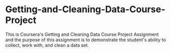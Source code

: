# Getting-and-Cleaning-Data-Course-Project
This is Coursera's Getting and Cleaning Data Course Project Assignment and the purpose of this assignment is to demonstrate the student's ability to collect, work with, and clean a data set.
